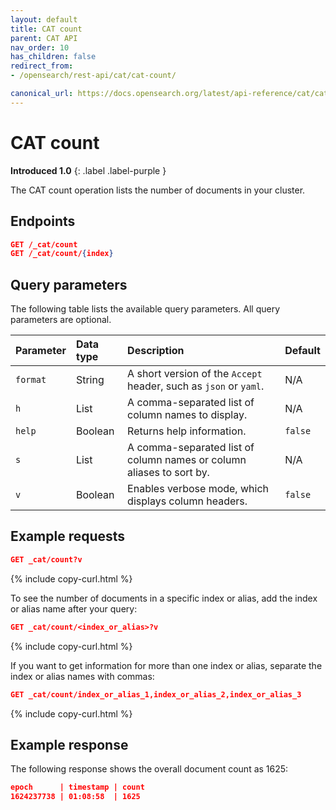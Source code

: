 ```yaml
---
layout: default
title: CAT count
parent: CAT API
nav_order: 10
has_children: false
redirect_from:
- /opensearch/rest-api/cat/cat-count/

canonical_url: https://docs.opensearch.org/latest/api-reference/cat/cat-count/
---
```


# CAT count
**Introduced 1.0**
{: .label .label-purple }

The CAT count operation lists the number of documents in your cluster.


<!-- spec_insert_start
api: cat.count
component: endpoints
-->
## Endpoints
```json
GET /_cat/count
GET /_cat/count/{index}
```
<!-- spec_insert_end -->


<!-- spec_insert_start
api: cat.count
component: query_parameters
columns: Parameter, Data type, Description, Default
include_deprecated: false
-->
## Query parameters

The following table lists the available query parameters. All query parameters are optional.

| Parameter | Data type | Description | Default |
| :--- | :--- | :--- | :--- |
| `format` | String | A short version of the `Accept` header, such as `json` or `yaml`. | N/A |
| `h` | List | A comma-separated list of column names to display. | N/A |
| `help` | Boolean | Returns help information. | `false` |
| `s` | List | A comma-separated list of column names or column aliases to sort by. | N/A |
| `v` | Boolean | Enables verbose mode, which displays column headers. | `false` |

<!-- spec_insert_end -->

## Example requests

```json
GET _cat/count?v
```
{% include copy-curl.html %}

To see the number of documents in a specific index or alias, add the index or alias name after your query:

```json
GET _cat/count/<index_or_alias>?v
```
{% include copy-curl.html %}

If you want to get information for more than one index or alias, separate the index or alias names with commas:

```json
GET _cat/count/index_or_alias_1,index_or_alias_2,index_or_alias_3
```
{% include copy-curl.html %}

## Example response

The following response shows the overall document count as 1625:

```json
epoch      | timestamp | count
1624237738 | 01:08:58  | 1625
```
